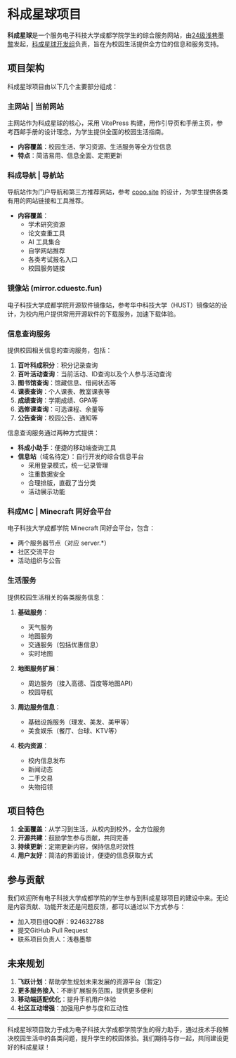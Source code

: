 # 科成星球项目

**科成星球**是一个服务电子科技大学成都学院学生的综合服务网站，由[24级浅巷墨黎](https://qxml.ltd)发起，[科成星球开发组](https://github.com/kchub-dev)负责，旨在为校园生活提供全方位的信息和服务支持。

## 项目架构

科成星球项目由以下几个主要部分组成：

### 主网站 | 当前网站

主网站作为科成星球的核心，采用 VitePress 构建，用作引导页和手册主页，参考西邮手册的设计理念，为学生提供全面的校园生活指南。

- **内容覆盖**：校园生活、学习资源、生活服务等全方位信息
- **特点**：简洁易用、信息全面、定期更新

### 科成导航 | 导航站

导航站作为门户导航和第三方推荐网站，参考 [cooo.site](https://cooo.site) 的设计，为学生提供各类有用的网站链接和工具推荐。

- **内容覆盖**：
  - 学术研究资源
  - 论文查重工具
  - AI 工具集合
  - 自学网站推荐
  - 各类考试报名入口
  - 校园服务链接

### 镜像站 (mirror.cduestc.fun)

电子科技大学成都学院开源软件镜像站，参考华中科技大学（HUST）镜像站的设计，为校内用户提供常用开源软件的下载服务，加速下载体验。

### 信息查询服务

提供校园相关信息的查询服务，包括：

1. **百叶科成积分**：积分记录查询
2. **百叶活动查询**：当前活动、ID查询以及个人参与活动查询
3. **图书馆查询**：馆藏信息、借阅状态等
4. **课表查询**：个人课表、教室课表等
5. **成绩查询**：学期成绩、GPA等
6. **选修课查询**：可选课程、余量等
7. **公告查询**：校园公告、通知等

信息查询服务通过两种方式提供：

- **科成小助手**：便捷的移动端查询工具
- **信息站**（域名待定）：自行开发的综合信息平台
  - 采用登录模式，统一记录管理
  - 注重数据安全
  - 合理排版，直截了当分类
  - 活动展示功能

### 科成MC | Minecraft 同好会平台

电子科技大学成都学院 Minecraft 同好会平台，包含：

- 两个服务器节点（对应 server.*）
- 社区交流平台
- 活动组织与公告

### 生活服务

提供校园生活相关的各类服务信息：

1. **基础服务**：
   - 天气服务
   - 地图服务
   - 交通服务（包括优惠信息）
   - 实时地图

2. **地图服务扩展**：
   - 周边服务（接入高德、百度等地图API）
   - 校园导航

3. **周边服务信息**：
   - 基础设施服务（理发、美发、美甲等）
   - 美食娱乐（餐厅、台球、KTV等）

4. **校内资源**：
   - 校内信息发布
   - 新闻动态
   - 二手交易
   - 失物招领

## 项目特色

1. **全面覆盖**：从学习到生活，从校内到校外，全方位服务
2. **开源共建**：鼓励学生参与贡献，共同完善
3. **持续更新**：定期更新内容，保持信息时效性
4. **用户友好**：简洁的界面设计，便捷的信息获取方式

## 参与贡献

我们欢迎所有电子科技大学成都学院的学生参与到科成星球项目的建设中来。无论是内容贡献、功能开发还是问题反馈，都可以通过以下方式参与：

- 加入项目组QQ群：924632788
- 提交GitHub Pull Request
- 联系项目负责人：浅巷墨黎

## 未来规划

1. **飞跃计划**：帮助学生规划未来发展的资源平台（暂定）
2. **更多服务接入**：不断扩展服务范围，提供更多便利
3. **移动端适配优化**：提升手机用户体验
4. **社区互动增强**：加强用户参与度和互动性

---

科成星球项目致力于成为电子科技大学成都学院学生的得力助手，通过技术手段解决校园生活中的各类问题，提升学生的校园体验。我们期待与你一起，共同建设更好的科成星球！